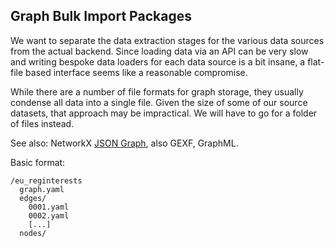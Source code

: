 
## Graph Bulk Import Packages

We want to separate the data extraction stages for the various data
sources from the actual backend. Since loading data via an API can be
very slow and writing bespoke data loaders for each data source is a bit
insane, a flat-file based interface seems like a reasonable compromise.

While there are a number of file formats for graph storage, they usually
condense all data into a single file. Given the size of some of our
source datasets, that approach may be impractical. We will have to go
for a folder of files instead.

See also: NetworkX [JSON Graph](http://goo.gl/KNZcvo), also GEXF, GraphML.

Basic format:

    /eu_reginterests
      graph.yaml
      edges/
        0001.yaml
        0002.yaml
        [...]
      nodes/
